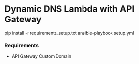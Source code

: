 Dynamic DNS Lambda with API Gateway
===================================

pip install -r requirements_setup.txt
ansible-playbook setup.yml

### Requirements

- API Gateway Custom Domain
